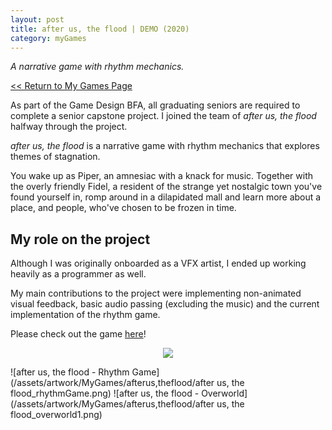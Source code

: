 ```yaml
---
layout: post
title: after us, the flood | DEMO (2020)
category: myGames
---
```

_A narrative game with rhythm mechanics._


<a href="/myGames"><< Return to My Games Page</a>

As part of the Game Design BFA, all graduating seniors are required to complete a senior capstone project. I joined the team of _after us, the flood_ halfway through the project. 

_after us, the flood_ is a narrative game with rhythm mechanics that explores themes of stagnation. 

You wake up as Piper, an amnesiac with a knack for music. Together with the overly friendly Fidel, a resident of the strange yet nostalgic town you've found yourself in, romp around in a dilapidated mall and learn more about a place, and people, who've chosen to be frozen in time.

## My role on the project
Although I was originally onboarded as a VFX artist, I ended up working heavily as a programmer as well. 

My main contributions to the project were implementing non-animated visual feedback, basic audio passing (excluding the music) and the current implementation of the rhythm game. 

Please check out the game [here](https://autf.itch.io/afterus-demo)!

<div align="center">
<img src="https://media.giphy.com/media/fWBhCaIpf5OtnRAId9/giphy.gif"> 
</div>

![after us, the flood - Rhythm Game](/assets/artwork/MyGames/afterus,theflood/after us, the flood_rhythmGame.png) 
![after us, the flood - Overworld](/assets/artwork/MyGames/afterus,theflood/after us, the flood_overworld1.png)
